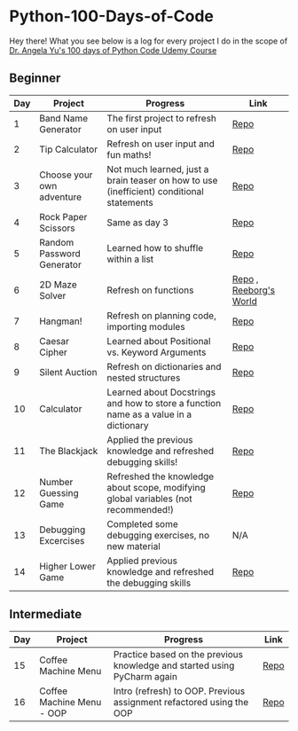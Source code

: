 # Python-100-Days-of-Code

Hey there!
What you see below is a log for every project I do in the scope of [Dr. Angela Yu's 100 days of Python Code Udemy Course](https://www.udemy.com/course/100-days-of-code/)

## Beginner
| Day | Project                   | Progress                                                                                                              | Link                                                                                                                                                               |
|-----|---------------------------|-----------------------------------------------------------------------------------------------------------------------|--------------------------------------------------------------------------------------------------------------------------------------------------------------------|
| 1   | Band Name Generator       | The first project to refresh on user input                                                                          | [Repo](https://github.com/mmaljak/100-Days-Of-Code-Python/blob/main/Beginner/Day-01-Band-Name-Generator/main.py)                                                |
| 2   | Tip Calculator            | Refresh on user input and fun maths!                                                                                  | [Repo](https://github.com/mmaljak/100-Days-Of-Code-Python/blob/main/Beginner/Day-02-Tip-Calculator/main.py)                                                     |
| 3   | Choose your own adventure | Not much learned, just a brain teaser on how to use (inefficient) conditional statements                              | [Repo](https://github.com/mmaljak/100-Days-Of-Code-Python/blob/main/Beginner/Day-03-Treasure-Island/main.py)                                                            |
| 4   | Rock Paper Scissors       | Same as day 3                                                                                                         | [Repo](https://github.com/mmaljak/100-Days-Of-Code-Python/blob/main/Beginner/Day-04-Rock-Paper-Scissors/main.py)                                                |
| 5   | Random Password Generator | Learned how to shuffle within a list                                                                                  | [Repo](https://github.com/mmaljak/100-Days-Of-Code-Python/blob/main/Beginner/Day-05-Password-Generator/main.py)                                                 |
| 6   | 2D Maze Solver            | Refresh on functions                                                                                                  | [Repo](https://github.com/mmaljak/100-Days-Of-Code-Python/tree/main/Beginner/Day-06-2D-Maze-Reeborgs-World-Final-Maze) , [Reeborg's World](https://reeborg.ca/reeborg.html?lang=en&mode=python&menu=worlds%2Fmenus%2Freeborg_intro_en.json&name=Maze&url=worlds%2Ftutorial_en%2Fmaze1.json) |
| 7   | Hangman!                  | Refresh on planning code, importing modules                                                                           | [Repo](https://github.com/mmaljak/100-Days-Of-Code-Python/blob/main/Beginner/Day-07-Hangman/main.py)                                                            |
| 8   | Caesar Cipher             | Learned about Positional vs. Keyword Arguments                                                                        | [Repo](https://github.com/mmaljak/100-Days-Of-Code-Python/blob/main/Beginner/Day-08-Caesar-Cipher/main.py)                                                      |
| 9   | Silent Auction            | Refresh on dictionaries and nested structures                                                                         | [Repo](https://github.com/mmaljak/100-Days-Of-Code-Python/blob/main/Beginner/Day-09-Blind-Auction/main.py)                                                     |
| 10  | Calculator                | Learned about Docstrings and how to store a function name as a value in a dictionary                                  | [Repo](https://github.com/mmaljak/100-Days-Of-Code-Python/blob/main/Beginner/Day-10-Calculator/main.py)                                                        |
| 11  | The Blackjack             | Applied the previous knowledge and refreshed debugging skills!                                                        | [Repo](https://github.com/mmaljak/100-Days-Of-Code-Python/blob/main/Beginner/Day-11-The-Blackjack-Capstone-Project/main.py)                                                        |
| 12  | Number Guessing Game      | Refreshed the knowledge about scope, modifying global variables (not recommended!)                                                        | [Repo](https://github.com/mmaljak/100-Days-Of-Code-Python/blob/main/Beginner/Day-12-Number-Guessing-Game/main.py)                                                        |
| 13  | Debugging Excercises      | Completed some debugging exercises, no new material                                                        | N/A                                                        |
| 14  | Higher Lower Game         | Applied previous knowledge and refreshed the debugging skills                                                        | [Repo](https://github.com/mmaljak/100-Days-Of-Code-Python/blob/main/Beginner/Day-14-higher-Lower-Game/main.py)                                                        |

## Intermediate
| Day | Project                   | Progress                                                                 | Link                                                                                                                                                               |
|-----|---------------------------|--------------------------------------------------------------------------|--------------------------------------------------------------------------------------------------------------------------------------------------------------------|
| 15  | Coffee Machine Menu       | Practice based on the previous knowledge and started using PyCharm again | [Repo](https://github.com/mmaljak/100-Days-Of-Code-Python/blob/development/Intermediate/Day-15-Coffee-Machine-Menu/CoffeeMachine/main.py)                                                |
| 16  | Coffee Machine Menu - OOP | Intro (refresh) to OOP. Previous assignment refactored using the OOP     | [Repo](https://github.com/mmaljak/100-Days-Of-Code-Python/tree/development/Intermediate/Day-16-Coffee-Machine-Menu-OOP/oop-coffee-machine)                                                     |